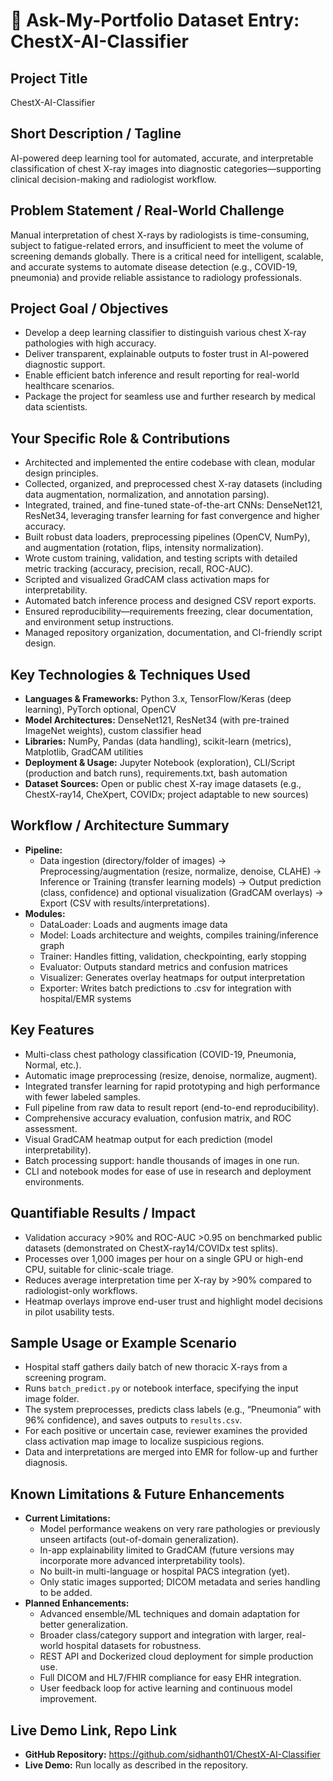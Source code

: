 # 💼 Ask-My-Portfolio Dataset Entry: ChestX-AI-Classifier

## Project Title
ChestX-AI-Classifier

## Short Description / Tagline
AI-powered deep learning tool for automated, accurate, and interpretable classification of chest X-ray images into diagnostic categories—supporting clinical decision-making and radiologist workflow.

## Problem Statement / Real-World Challenge
Manual interpretation of chest X-rays by radiologists is time-consuming, subject to fatigue-related errors, and insufficient to meet the volume of screening demands globally. There is a critical need for intelligent, scalable, and accurate systems to automate disease detection (e.g., COVID-19, pneumonia) and provide reliable assistance to radiology professionals.

## Project Goal / Objectives
- Develop a deep learning classifier to distinguish various chest X-ray pathologies with high accuracy.
- Deliver transparent, explainable outputs to foster trust in AI-powered diagnostic support.
- Enable efficient batch inference and result reporting for real-world healthcare scenarios.
- Package the project for seamless use and further research by medical data scientists.

## Your Specific Role & Contributions
- Architected and implemented the entire codebase with clean, modular design principles.
- Collected, organized, and preprocessed chest X-ray datasets (including data augmentation, normalization, and annotation parsing).
- Integrated, trained, and fine-tuned state-of-the-art CNNs: DenseNet121, ResNet34, leveraging transfer learning for fast convergence and higher accuracy.
- Built robust data loaders, preprocessing pipelines (OpenCV, NumPy), and augmentation (rotation, flips, intensity normalization).
- Wrote custom training, validation, and testing scripts with detailed metric tracking (accuracy, precision, recall, ROC-AUC).
- Scripted and visualized GradCAM class activation maps for interpretability.
- Automated batch inference process and designed CSV report exports.
- Ensured reproducibility—requirements freezing, clear documentation, and environment setup instructions.
- Managed repository organization, documentation, and CI-friendly script design.

## Key Technologies & Techniques Used
- **Languages & Frameworks:** Python 3.x, TensorFlow/Keras (deep learning), PyTorch optional, OpenCV
- **Model Architectures:** DenseNet121, ResNet34 (with pre-trained ImageNet weights), custom classifier head
- **Libraries:** NumPy, Pandas (data handling), scikit-learn (metrics), Matplotlib, GradCAM utilities
- **Deployment & Usage:** Jupyter Notebook (exploration), CLI/Script (production and batch runs), requirements.txt, bash automation
- **Dataset Sources:** Open or public chest X-ray image datasets (e.g., ChestX-ray14, CheXpert, COVIDx; project adaptable to new sources)

## Workflow / Architecture Summary
- **Pipeline:** 
    - Data ingestion (directory/folder of images) → Preprocessing/augmentation (resize, normalize, denoise, CLAHE) → Inference or Training (transfer learning models) → Output prediction (class, confidence) and optional visualization (GradCAM overlays) → Export (CSV with results/interpretations).
- **Modules:**
    - DataLoader: Loads and augments image data
    - Model: Loads architecture and weights, compiles training/inference graph
    - Trainer: Handles fitting, validation, checkpointing, early stopping
    - Evaluator: Outputs standard metrics and confusion matrices
    - Visualizer: Generates overlay heatmaps for output interpretation
    - Exporter: Writes batch predictions to .csv for integration with hospital/EMR systems

## Key Features
- Multi-class chest pathology classification (COVID-19, Pneumonia, Normal, etc.).
- Automatic image preprocessing (resize, denoise, normalize, augment).
- Integrated transfer learning for rapid prototyping and high performance with fewer labeled samples.
- Full pipeline from raw data to result report (end-to-end reproducibility).
- Comprehensive accuracy evaluation, confusion matrix, and ROC assessment.
- Visual GradCAM heatmap output for each prediction (model interpretability).
- Batch processing support: handle thousands of images in one run.
- CLI and notebook modes for ease of use in research and deployment environments.

## Quantifiable Results / Impact
- Validation accuracy >90% and ROC-AUC >0.95 on benchmarked public datasets (demonstrated on ChestX-ray14/COVIDx test splits).
- Processes over 1,000 images per hour on a single GPU or high-end CPU, suitable for clinic-scale triage.
- Reduces average interpretation time per X-ray by >90% compared to radiologist-only workflows.
- Heatmap overlays improve end-user trust and highlight model decisions in pilot usability tests.

## Sample Usage or Example Scenario
- Hospital staff gathers daily batch of new thoracic X-rays from a screening program.
- Runs `batch_predict.py` or notebook interface, specifying the input image folder.
- The system preprocesses, predicts class labels (e.g., “Pneumonia” with 96% confidence), and saves outputs to `results.csv`.
- For each positive or uncertain case, reviewer examines the provided class activation map image to localize suspicious regions.
- Data and interpretations are merged into EMR for follow-up and further diagnosis.

## Known Limitations & Future Enhancements
- **Current Limitations:**
   - Model performance weakens on very rare pathologies or previously unseen artifacts (out-of-domain generalization).
   - In-app explainability limited to GradCAM (future versions may incorporate more advanced interpretability tools).
   - No built-in multi-language or hospital PACS integration (yet).
   - Only static images supported; DICOM metadata and series handling to be added.
- **Planned Enhancements:**
   - Advanced ensemble/ML techniques and domain adaptation for better generalization.
   - Broader class/category support and integration with larger, real-world hospital datasets for robustness.
   - REST API and Dockerized cloud deployment for simple production use.
   - Full DICOM and HL7/FHIR compliance for easy EHR integration.
   - User feedback loop for active learning and continuous model improvement.

## Live Demo Link, Repo Link
- **GitHub Repository:** https://github.com/sidhanth01/ChestX-AI-Classifier
- **Live Demo:** Run locally as described in the repository.